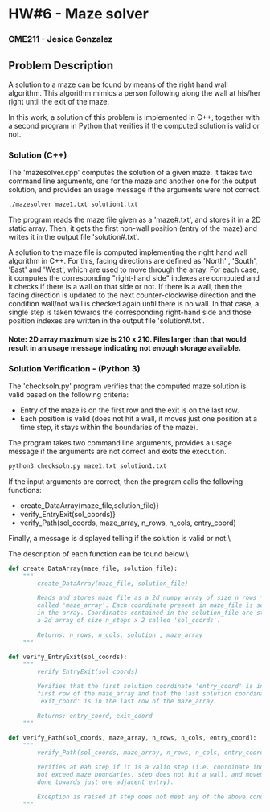# HW#6 - Maze solver
### CME211 - Jesica Gonzalez 


## Problem Description

A solution to a maze can be found by means of the right hand wall algorithm. This algorithm mimics a person following along the wall at his/her right until the exit of the maze. 

In this work, a solution of this problem is implemented in C++, together with a second program in Python that verifies if the computed solution is valid or not.


### Solution (C++)
The 'mazesolver.cpp' computes the solution of a given maze. It takes two command line arguments, one for the maze and another one for the output solution, and provides an usage message if the arguments were not correct.

```bash
./mazesolver maze1.txt solution1.txt
```

The program reads the maze file given as a 'maze#.txt', and stores it in a 2D static array. Then, it gets the first non-wall position (entry of the maze) and writes it in the output file 'solution#.txt'. 

A solution to the maze file is computed implementing the right hand wall algorithm in C++. For this, facing directions are defined as 'North' , 'South', 'East' and 'West', which are used to move through the array. For each case, it computes the corresponding "right-hand side" indexes are computed and it checks if there is a wall on that side or not. If there is a wall, then the facing direction is updated to the next counter-clockwise direction and the condition wall/not wall is checked again until there is no wall. In that case, a single step is taken towards the corresponding right-hand side and those position indexes are written in the output file 'solution#.txt'.


#### Note: 2D array maximum size is 210 x 210. Files larger than that would result in an usage message indicating not enough storage available. 



### Solution Verification - (Python 3)

The 'checksoln.py' program verifies that the computed maze solution is valid based on the following criteria:
 * Entry of the maze is on the first row and the exit is on the last row.
 * Each position is valid (does not hit a wall, it moves just one position at a time step, it stays within the boundaries of the maze).

The program takes two command line arguments, provides a usage message if the arguments are not correct and exits the execution.
```bash
python3 checksoln.py maze1.txt solution1.txt
```

If the input arguments are correct, then the program calls the following functions: 
 * create\_DataArray(maze\_file,solution\_file)}
 * verify\_EntryExit(sol\_coords)}
 * verify\_Path(sol\_coords, maze\_array, n\_rows, n\_cols, entry\_coord)

Finally, a message is displayed telling if the solution is valid or not.\\

The description of each function can be found below.\\


```python
def create_DataArray(maze_file, solution_file):
    """
        create_DataArray(maze_file, solution_file)

        Reads and stores maze_file as a 2d numpy array of size n_rows * n_cols
        called 'maze_array'. Each coordinate present in maze_file is set to 1 
        in the array. Coordinates contained in the solution_file are stored in 
        a 2d array of size n_steps x 2 called 'sol_coords'. 

        Returns: n_rows, n_cols, solution , maze_array 
    """

def verify_EntryExit(sol_coords):
    """
        verify_EntryExit(sol_coords)

        Verifies that the first solution coordinate 'entry_coord' is in the 
        first row of the maze_array and that the last solution coordinate 
        'exit_coord' is in the last row of the maze_array.

        Returns: entry_coord, exit_coord
    """

def verify_Path(sol_coords, maze_array, n_rows, n_cols, entry_coord):
    """
        verify_Path(sol_coords, maze_array, n_rows, n_cols, entry_coord)

        Verifies at eah step if it is a valid step (i.e. coordinate indexes do 
        not exceed maze boundaries, step does not hit a wall, and movement is 
        done towards just one adjacent entry).

        Exception is raised if step does not meet any of the above conditions. 
    """
```
